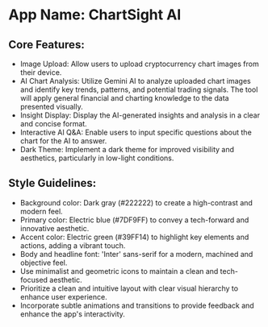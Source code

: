 # **App Name**: ChartSight AI

## Core Features:

- Image Upload: Allow users to upload cryptocurrency chart images from their device.
- AI Chart Analysis: Utilize Gemini AI to analyze uploaded chart images and identify key trends, patterns, and potential trading signals. The tool will apply general financial and charting knowledge to the data presented visually.
- Insight Display: Display the AI-generated insights and analysis in a clear and concise format.
- Interactive AI Q&A: Enable users to input specific questions about the chart for the AI to answer.
- Dark Theme: Implement a dark theme for improved visibility and aesthetics, particularly in low-light conditions.

## Style Guidelines:

- Background color: Dark gray (#222222) to create a high-contrast and modern feel.
- Primary color: Electric blue (#7DF9FF) to convey a tech-forward and innovative aesthetic.
- Accent color: Electric green (#39FF14) to highlight key elements and actions, adding a vibrant touch.
- Body and headline font: 'Inter' sans-serif for a modern, machined and objective feel.
- Use minimalist and geometric icons to maintain a clean and tech-focused aesthetic.
- Prioritize a clean and intuitive layout with clear visual hierarchy to enhance user experience.
- Incorporate subtle animations and transitions to provide feedback and enhance the app's interactivity.